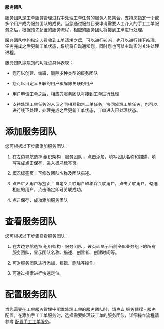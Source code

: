 **服务团队**

服务团队是工单服务管理过程中处理工单任务的服务人员集合，支持您指定一个或多个用户成为服务团队的成员。当您通过服务目录申请需要人工介入的手工工单服务之后，根据预先配置的服务流程，相应的服务团队将接到工单进行处理。

服务团队中的指定人员收到工单请求之后，可以进行转派，也可以进行线下处理，任务完成之后更新工单状态，系统将自动通知您，同时您也可以主动实时关注处理进程。

服务团队涉及到的功能点具体表现：

  -   您可以创建、编辑、删除多种类型的服务团队   

  -   您可以自定义关联的用户和解除关联的用户

  -   用户申请工单之后，相应的服务团队将接到工单进行处理

  -   支持处理工单任务的人员之间相互指派工单任务，协同处理工单任务，也可以进行线下处理，处理完成之后更新工单状态，工单进入已处理状态。

# 添加服务团队

您可根据以下步骤添加服务团队：

  1.  在左边导航选择 组织架构 - 服务团队 ，点击添加，填写团队名称和描述，填写完成点击保存，进入概况标签页。

  2.  概况标签页：可修改团队名称及团队描述。

  3.  点击进入用户标签页：自定义关联用户和移除关联用户。点击关联用户，勾选相应的用户，点击确定即可关联成功。

  4.  点击保存，成功添加服务团队

# 查看服务团队

您可根据以下步骤查看服务团队：

  1.   在左边导航选择 组织架构 - 服务团队 ，该页面显示当前全部业务组下的所有服务团队，显示团队名称、描述、创建者、创建时间等。

  2.   可对服务团队进行添加、编辑、删除等操作。

  3.   可通过搜索进行快速定位。

# 配置服务团队

当您需要在工单服务管理中配置处理工单的服务团队时，请点击 服务建模 - 服务配置，在添加手工工单服务时，选择需要处理该工单的服务团队，详细操作流程请参考 [配置手工工单服务](http://CMP-PUBLIC-IP/help/AdminDoc/05服务建模/服务配置.html#配置手工工单服务)。


